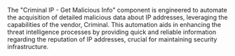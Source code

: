 The "Criminal IP - Get Malicious Info" component is engineered to automate the acquisition of detailed malicious data about IP addresses, leveraging the capabilities of the vendor, Criminal. This automation aids in enhancing the threat intelligence processes by providing quick and reliable information regarding the reputation of IP addresses, crucial for maintaining security infrastructure.
